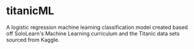 # titanicML
A logistic regression machine learning classification model created based off SoloLearn's Machine Learning curriculum and the Titanic data sets sourced from Kaggle.
